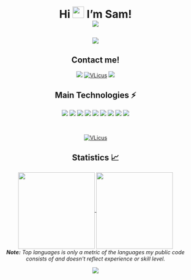<h1 align="center">
Hi <img src="https://raw.githubusercontent.com/MartinHeinz/MartinHeinz/master/wave.gif" width="30px"> I’m Sam!</strong> </img> 
<br/>
   <a href="#"><img align="center" src="https://readme-typing-svg.herokuapp.com?font=Bitter&color=a110e3&background=01010100&center=true&vCenter=true&lines=Web+Developer;" 
style="max-width: 100%;"></a>
   
![](https://komarev.com/ghpvc/?username=VLicus&abbreviated=true&style=for-the-badge&color=blueviolet)
 </h1>




<h2 align="center"> Contact me! </h2>
<p align="center">
  <a href="mailto:samu.cobas.ort@gmail.com" target="_blank"><img src="https://img.shields.io/badge/Gmail-D14836?style=for-the-badge&logo=gmail&logoColor=white"></a>
  <a href="https://www.linkedin.com/in/samuel-cobas/" target="_blank"><img src="https://img.shields.io/badge/LinkedIn-0077B5?style=for-the-badge&logo=linkedin&logoColor=white" 
alt="VLicus"></a>
  <a href="assets/cv_samuel_cobas_ortiz.png" target="_blank" download="Resume.pdf"><img src="https://img.shields.io/badge/-Resume-0D1117?style=for-the-badge&logo=Revolt.chat"></a>
</p>

<h2 align="center">Main Technologies ⚡</h2>
<p align="center">
  <a href="#"><img src="(https://img.shields.io/badge/html5-%23E34F26.svg?style=for-the-badge&logo=html5&logoColor=white"></a>
  <a href="#"><img src="https://img.shields.io/badge/javascript-%23323330.svg?style=for-the-badge&logo=javascript&logoColor=%23F7DF1E"></a>
  <a href="#"><img src="https://img.shields.io/badge/node.js-6DA55F?style=for-the-badge&logo=node.js&logoColor=white"></a>
  <a href="#"><img src="https://img.shields.io/badge/mysql-4479A1.svg?style=for-the-badge&logo=mysql&logoColor=white"></a>
  <a href="#"><img src="https://img.shields.io/badge/react-%2320232a.svg?style=for-the-badge&logo=react&logoColor=%2361DAFB"></a>
  <a href="#"><img src="https://img.shields.io/badge/express.js-%23404d59.svg?style=for-the-badge&logo=express&logoColor=%2361DAFB"></a>
  <a href="#"><img src="https://img.shields.io/badge/Linux-FCC624?style=for-the-badge&logo=linux&logoColor=black"></a>
  <a href="#"><img src="https://img.shields.io/badge/bash_script-%23121011.svg?style=for-the-badge&logo=gnu-bash&logoColor=white"></a>
  <a href="#"><img src="https://img.shields.io/badge/git-%23F05033.svg?style=for-the-badge&logo=git&logoColor=white"></a>

</p>
<br/>

<p align="center">
 
<a href="https://www.linkedin.com/in/samuel-cobas/" target="_blank">
<img align="center" src="https://img.shields.io/badge/LinkedIn-0077B5?style=for-the-badge&logo=linkedin&logoColor=white" 
alt="VLicus" />
 
</a>
</p>

<h2 align="center">
Statistics 📈
</h2>

<div align="center"> 
<a href="https://github.com/VLicus">
  <img height=200 align="center" src="https://github-readme-stats.vercel.app/api?username=VLicus&show_icons=true&theme=radical" />
</a>
<a href="https://github.com/VLicus">
  <img height=200 align="center" src="https://github-readme-stats.vercel.app/api/top-langs?username=VLicus&theme=radical&layout=compact&langs_count=8&card_width=320" />
</a>
<br/>
    <i><b>Note:</b> Top languages is only a metric of the languages my public code consists of and doesn't reflect experience or skill level. </i>
</div>

<p align="center">
  <a href="#"><img src="https://readme-typing-svg.herokuapp.com?font=Bitter&duration=3000&color=a110e3&background=01010100&center=true&vCenter=true&lines=Thank+you!"></a>
</p>
